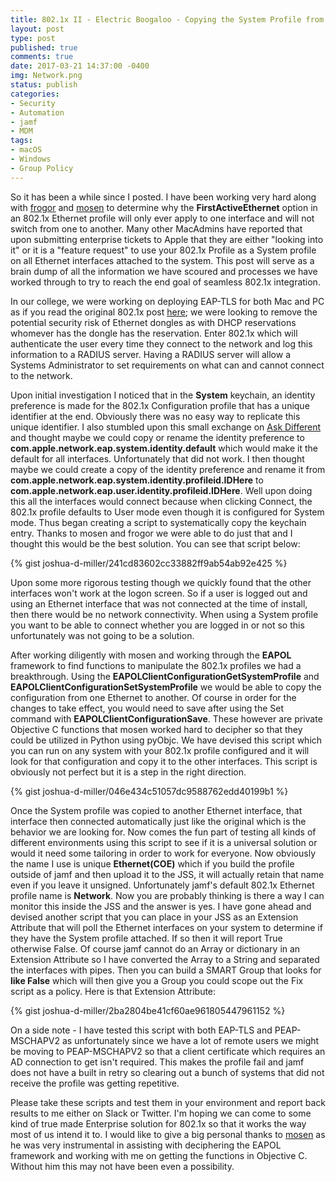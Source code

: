 ```yaml
---
title: 802.1x II - Electric Boogaloo - Copying the System Profile from One Ethernet to Another
layout: post
type: post
published: true
comments: true
date: 2017-03-21 14:37:00 -0400
img: Network.png
status: publish
categories:
- Security
- Automation
- jamf
- MDM
tags:
- macOS
- Windows
- Group Policy
---
```

So it has been a while since I posted. I have been working very hard along with [frogor](https://twitter.com/mikeymikey) and [mosen](https://github.com/mosen) to determine why the **FirstActiveEthernet** option in an 802.1x Ethernet profile will only ever apply to one interface and will not switch from one to another. Many other MacAdmins have reported that upon submitting enterprise tickets to Apple that they are either "looking into it" or it is a "feature request" to use your 802.1x Profile as a System profile on all Ethernet interfaces attached to the system. This post will serve as a brain dump of all the information we have scoured and processes we have worked through to try to reach the end goal of seamless 802.1x integration.

In our college, we were working on deploying EAP-TLS for both Mac and PC as if you read the original 802.1x post [here](http://joshua-d-miller.com/blog/2016/8021x-project-college-of-education/); we were looking to remove the potential security risk of Ethernet dongles as with DHCP reservations whomever has the dongle has the reservation. Enter 802.1x which will authenticate the user every time they connect to the network and log this information to a RADIUS server. Having a RADIUS server will allow a Systems Administrator to set requirements on what can and cannot connect to the network.

Upon initial investigation I noticed that in the **System** keychain, an identity preference is made for the 802.1x Configuration profile that has a unique identifier at the end. Obviously there was no easy way to replicate this unique identifier. I also stumbled upon this small exchange on [Ask Different](http://apple.stackexchange.com/questions/193631/802-1x-management-on-the-command-line) and thought maybe we could copy or rename the identity preference to **com.apple.network.eap.system.identity.default** which would make it the default for all interfaces. Unfortunately that did not work. I then thought maybe we could create a copy of the identity preference and rename it from **com.apple.network.eap.system.identity.profileid.IDHere** to **com.apple.network.eap.user.identity.profileid.IDHere**. Well upon doing this all the interfaces would connect because when clicking Connect, the 802.1x profile defaults to User mode even though it is configured for System mode. Thus began creating a script to systematically copy the keychain entry. Thanks to mosen and frogor we were able to do just that and I thought this would be the best solution. You can see that script below:

{% gist joshua-d-miller/241cd83602cc33882ff9ab54ab92e425 %}

Upon some more rigorous testing though we quickly found that the other interfaces won't work at the logon screen. So if a user is logged out and using an Ethernet interface that was not connected at the time of install, then there would be no network connectivity. When using a System profile you want to be able to connect whether you are logged in or not so this unfortunately was not going to be a solution.

After working diligently with mosen and working through the **EAPOL** framework to find functions to manipulate the 802.1x profiles we had a breakthrough. Using the **EAPOLClientConfigurationGetSystemProfile** and **EAPOLClientConfigurationSetSystemProfile** we would be able to copy the configuration from one Ethernet to another. Of course in order for the changes to take effect, you would need to save after using the Set command with **EAPOLClientConfigurationSave**. These however are private Objective C functions that mosen worked hard to decipher so that they could be utilized in Python using pyObjc. We have devised this script which you can run on any system with your 802.1x profile configured and it will look for that configuration and copy it to the other interfaces. This script is obviously not perfect but it is a step in the right direction.

{% gist joshua-d-miller/046e434c51057dc9588762edd40199b1 %}

Once the System profile was copied to another Ethernet interface, that interface then connected automatically just like the original which is the behavior we are looking for. Now comes the fun part of testing all kinds of different environments using this script to see if it is a universal solution or would it need some tailoring in order to work for everyone. Now obviously the name I use is unique **Ethernet(COE)** which if you build the profile outside of jamf and then upload it to the JSS, it will actually retain that name even if you leave it unsigned. Unfortunately jamf's default 802.1x Ethernet profile name is **Network**. Now you are probably thinking is there a way I can monitor this inside the JSS and the answer is yes. I have gone ahead and devised another script that you can place in your JSS as an Extension Attribute that will poll the Ethernet interfaces on your system to determine if they have the System profile attached. If so then it will report True otherwise False. Of course jamf cannot do an Array or dictionary in an Extension Attribute so I have converted the Array to a String and separated the interfaces with pipes. Then you can build a SMART Group that looks for **like False** which will then give you a Group you could scope out the Fix script as a policy. Here is that Extension Attribute:

{% gist joshua-d-miller/2ba2804be41cf60ae961805447961152 %}

On a side note - I have tested this script with both EAP-TLS and PEAP-MSCHAPV2 as unfortunately since we have a lot of remote users we might be moving to PEAP-MSCHAPV2 so that a client certificate which requires an AD connection to get isn't required. This makes the profile fail and jamf does not have a built in retry so clearing out a bunch of systems that did not receive the profile was getting repetitive.

Please take these scripts and test them in your environment and report back results to me either on Slack or Twitter. I'm hoping we can come to some kind of true made Enterprise solution for 802.1x so that it works the way most of us intend it to. I would like to give a big personal thanks to [mosen](https://github.com/mosen) as he was very instrumental in assisting with deciphering the EAPOL framework and working with me on getting the functions in Objective C. Without him this may not have been even a possibility.
